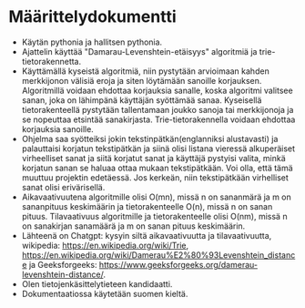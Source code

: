 # Määrittelydokumentti
- Käytän pythonia ja hallitsen pythonia.
- Ajattelin käyttää "Damarau-Levenshtein-etäisyys" algoritmiä ja trie-tietorakennetta.
- Käyttämällä kyseistä algoritmiä, niin pystytään arvioimaan kahden merkkijonon välisiä eroja ja siten löytämään sanoille korjauksen. Algoritmillä voidaan ehdottaa korjauksia sanalle, koska algoritmi valitsee sanan, joka on lähimpänä käyttäjän syöttämää sanaa. Kyseisellä tietorakenteellä pystytään tallentamaan joukko sanoja tai merkkijonoja ja se nopeuttaa etsintää sanakirjasta. Trie-tietorakennella voidaan ehdottaa korjauksia sanoille. 
- Ohjelma saa syötteiksi jokin tekstinpätkän(englanniksi alustavasti) ja palauttaisi korjatun tekstipätkän ja siinä olisi listana vieressä alkuperäiset virheelliset sanat ja siitä korjatut sanat ja käyttäjä pystyisi valita, minkä korjatun sanan se haluaa ottaa mukaan tekstipätkään. Voi olla, että tämä muuttuu projektin edetäessä. Jos kerkeän, niin tekstipätkään virhelliset sanat olisi erivärisellä.
- Aikavaativuutena algoritmille olisi O(mn), missä n on sananmärä ja m on sananpituus keskimäärin ja tietorakenteelle O(n), missä n on sanan pituus. Tilavaativuus algoritmille ja tietorakenteelle olisi O(nm), missä n on sanakirjan sanamäärä ja m on sanan pituus keskimäärin.
- Lähteenä on Chatgpt: kysyin siltä aikavaativuutta ja tilavaativuutta, wikipedia: https://en.wikipedia.org/wiki/Trie,
https://en.wikipedia.org/wiki/Damerau%E2%80%93Levenshtein_distance ja Geeksforgeeks: https://www.geeksforgeeks.org/damerau-levenshtein-distance/.
- Olen tietojenkäsittelytieteen kandidaatti.
- Dokumentaatiossa käytetään suomen kieltä.
